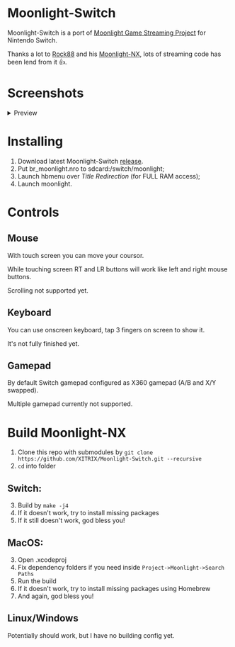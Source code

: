 # Moonlight-Switch

Moonlight-Switch is a port of [Moonlight Game Streaming Project](https://github.com/moonlight-stream "Moonlight Game Streaming Project") for Nintendo Switch.

Thanks a lot to [Rock88](https://github.com/rock88) and his [Moonlight-NX](https://github.com/rock88/moonlight-nx), lots of streaming code has been lend from it 👍.

# Screenshots
<details>
  <summary>Preview</summary>
  <p float="left">
  <img width="500" src="https://user-images.githubusercontent.com/9553519/122124363-da8b0880-ce37-11eb-9a08-b6f17c794673.jpg" />
  <img width="500" src="https://user-images.githubusercontent.com/9553519/122124394-e7a7f780-ce37-11eb-9a04-f44b380b6a35.jpg" />
  </p>
  <p float="left">
  <img width="500" src="https://user-images.githubusercontent.com/9553519/122124550-1b831d00-ce38-11eb-97e7-ae1f70d02e32.jpg" />
  <img width="500" src="https://user-images.githubusercontent.com/9553519/122124600-2b026600-ce38-11eb-9e18-3da42f8fc33d.jpg" />
  </p>
</details>

# Installing
1. Download latest Moonlight-Switch [release](https://github.com/XITRIX/Moonlight-Switch/releases).
2. Put br_moonlight.nro to sdcard:/switch/moonlight;
3. Launch hbmenu over *Title Redirection* (for FULL RAM access);
4. Launch moonlight.

# Controls
## Mouse
With touch screen you can move your coursor.

While touching screen RT and LR buttons will work like left and right mouse buttons.

Scrolling not supported yet.

## Keyboard
You can use onscreen keyboard, tap 3 fingers on screen to show it.

It's not fully finished yet.

## Gamepad
By default Switch gamepad configured as X360 gamepad (A/B and X/Y swapped). 

Multiple gamepad currently not supported.

# Build Moonlight-NX
1. Clone this repo with submodules by `git clone https://github.com/XITRIX/Moonlight-Switch.git --recursive`
2. `cd` into folder

## Switch:
3. Build by `make -j4`
4. If it doesn't work, try to install missing packages
5. If it still doesn't work, god bless you!

## MacOS:
3. Open .xcodeproj
4. Fix dependency folders if you need inside `Project->Moonlight->Search Paths`
5. Run the build
6. If it doesn't work, try to install missing packages using Homebrew
7. And again, god bless you!

## Linux/Windows
Potentially should work, but I have no building config yet.
